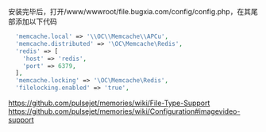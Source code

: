 安装完毕后，打开/www/wwwroot/file.bugxia.com/config/config.php，在其尾部添加以下代码

```php
  'memcache.local' => '\\OC\\Memcache\\APCu',
  'memcache.distributed' => '\OC\Memcache\Redis',
  'redis' => [
    'host' => 'redis',
    'port' => 6379,
  ],
  'memcache.locking' => '\OC\Memcache\Redis',
  'filelocking.enabled' => 'true',
```


https://github.com/pulsejet/memories/wiki/File-Type-Support
https://github.com/pulsejet/memories/wiki/Configuration#imagevideo-support